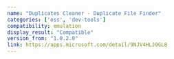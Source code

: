 ```yaml
---
name: "Duplicates Cleaner - Duplicate File Finder"
categories: ['oss', 'dev-tools']
compatibility: emulation
display_result: "Compatible"
version_from: "1.0.2.0"
link: https://apps.microsoft.com/detail/9NJV4HLJ0GL8
---
```

